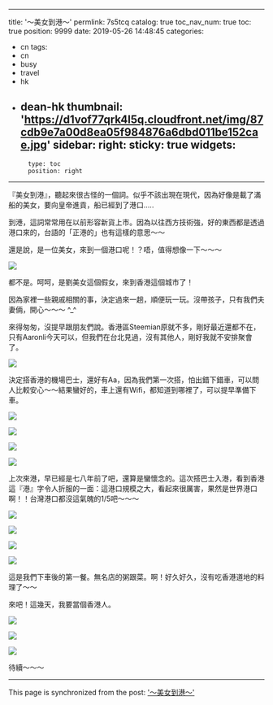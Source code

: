 
---
title: '～美女到港～'
permlink: 7s5tcq
catalog: true
toc_nav_num: true
toc: true
position: 9999
date: 2019-05-26 14:48:45
categories:
- cn
tags:
- cn
- busy
- travel
- hk
- dean-hk
thumbnail: 'https://d1vof77qrk4l5q.cloudfront.net/img/87cdb9e7a00d8ea05f984876a6dbd011be152cae.jpg'
sidebar:
    right:
        sticky: true
widgets:
    -
        type: toc
        position: right
---


『美女到港』，聽起來很古怪的一個詞。似乎不該出現在現代，因為好像是載了滿船的美女，要向皇帝進貢，船已經到了港口.....

到港，這詞常常用在以前形容新貨上市。因為以往西方技術強，好的東西都是透過港口來的，台語的「正港的」也有這樣的意思～～

還是說，是一位美女，來到一個港口呢！？唔，值得想像一下～～～

![](https://d1vof77qrk4l5q.cloudfront.net/img/87cdb9e7a00d8ea05f984876a6dbd011be152cae.jpg)

都不是。呵呵，是劉美女這個假女，來到香港這個城市了！

因為家裡一些親戚相關的事，決定過來一趟，順便玩一玩。沒帶孩子，只有我們夫妻倆，開心～～～ ^_^

來得匆匆，沒提早跟朋友們說。香港區Steemian原就不多，剛好最近還都不在，只有Aaronli今天可以，但我們在台北見過，沒有其他人，剛好我就不安排聚會了。

![](https://d1vof77qrk4l5q.cloudfront.net/img/61539776ec58d8ee628bd849ca2649d40897a1a2.jpg)

決定搭香港的機場巴士，還好有Aa，因為我們第一次搭，怕出錯下錯車，可以問人比較安心～～結果蠻好的，車上還有Wifi，都知道到哪裡了，可以提早準備下車。

![](https://d1vof77qrk4l5q.cloudfront.net/img/ab2a804d6c055c5815e386f34559c340febfaf96.jpg)

![](https://d1vof77qrk4l5q.cloudfront.net/img/8e6cada93abd709f5c1bd06452d39fe90be6be59.jpg)

![](https://d1vof77qrk4l5q.cloudfront.net/img/e39a52497b0da80e53008fcf5cb2ed8cbba1626c.jpg)

![](https://d1vof77qrk4l5q.cloudfront.net/img/6655e80b0934b911bd99924c3aaaa2f752c94e46.jpg)

上次來港，早已經是七八年前了吧，還算是蠻懷念的。這次搭巴士入港，看到香港這『港』字令人折服的一面：這港口規模之大，看起來很厲害，果然是世界港口啊！！台灣港口都沒這氣魄的1/5吧～～～

![](https://d1vof77qrk4l5q.cloudfront.net/img/c0eac780b3500368e82cde614017a0542aa6c249.jpg)

![](https://d1vof77qrk4l5q.cloudfront.net/img/0bd9f54e69c3da52e56c81135e888e5bf0e68faa.jpg)

![](https://d1vof77qrk4l5q.cloudfront.net/img/0c388fd6d7ac9e78cbe86341763d9bfb104216f2.jpg)

![](https://d1vof77qrk4l5q.cloudfront.net/img/e3aec678ae5595616e994fb8458abe5e446c94ae.jpg)

這是我們下車後的第一餐。無名店的粥跟菜。啊！好久好久，沒有吃香港道地的料理了～～

來吧！這幾天，我要當個香港人。

![](https://d1vof77qrk4l5q.cloudfront.net/img/794ef3a38499fb9da44f3f77d1f6e30db6970041.jpg)

![](https://d1vof77qrk4l5q.cloudfront.net/img/32b279777fcdd3f6c279c6e80ceb02d148fff2a6.jpg)

![](https://d1vof77qrk4l5q.cloudfront.net/img/51da60a9f01c1d086e2725f15eb7f345aac0a53e.jpg)

待續～～～

- - -

This page is synchronized from the post: ['～美女到港～'](https://steemit.com/@deanliu/7s5tcq)
